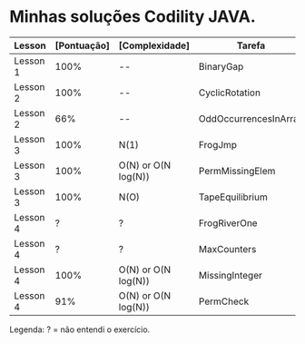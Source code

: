 # Minhas soluções Codility JAVA.


| Lesson | [Pontuação] | [Complexidade] | Tarefa
| ------------ | ------------ | ------------ | ------------ |
| Lesson 1 | 100% | --  | BinaryGap
| Lesson 2 | 100% | --  | CyclicRotation 
| Lesson 2 | 66% | --  | OddOccurrencesInArray
| Lesson 3 | 100% | N(1) |  FrogJmp
| Lesson 3 | 100% | O(N) or O(N log(N)) |  PermMissingElem
| Lesson 3 | 100% | N(O) | TapeEquilibrium
| Lesson 4 | ? | ? | FrogRiverOne
| Lesson 4 | ? | ? | MaxCounters
| Lesson 4 | 100% | O(N) or O(N log(N))  | MissingInteger
| Lesson 4 | 91%  | O(N) or O(N log(N))  | PermCheck

Legenda: 
? = não entendi o exercício.
